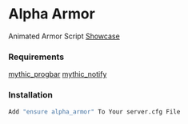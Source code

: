 # Alpha Armor

Animated Armor Script
[Showcase](https://streamable.com/ay6hbe)

### Requirements

[mythic_progbar](https://github.com/HalCroves/mythic_progbar)
[mythic_notify](https://github.com/JayMontana36/mythic_notify)

### Installation

```sh
Add "ensure alpha_armor" To Your server.cfg File
```
